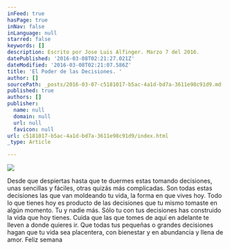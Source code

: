 ```yaml
---
inFeed: true
hasPage: true
inNav: false
inLanguage: null
starred: false
keywords: []
description: Escrito por Jose Luis Alfinger. Marzo 7 del 2016.
datePublished: '2016-03-08T02:21:27.021Z'
dateModified: '2016-03-08T02:21:07.586Z'
title: 'El Poder de las Decisiones. '
author: []
sourcePath: _posts/2016-03-07-c5181017-b5ac-4a1d-bd7a-3611e98c91d9.md
published: true
authors: []
publisher:
  name: null
  domain: null
  url: null
  favicon: null
url: c5181017-b5ac-4a1d-bd7a-3611e98c91d9/index.html
_type: Article

---
```

![](https://the-grid-user-content.s3-us-west-2.amazonaws.com/1c89497a-c6c8-4372-83ba-e36734ab0fce.jpg)

Desde que despiertas hasta que te duermes estas tomando decisiones, unas sencillas y fáciles, otras quizás más complicadas. Son todas estas decisiones las que van moldeando tu vida, la forma en que vives hoy. Todo lo que tienes hoy es producto de las decisiones que tu mismo tomaste en algún momento. Tu y nadie más. Sólo tu con tus decisiones has construido la vida que hoy tienes. Cuida que las que tomes de aquí en adelante te lleven a donde quieres ir. Que todas tus pequeñas o grandes decisiones hagan que tu vida sea placentera, con bienestar y en abundancia y llena de amor. Feliz semana